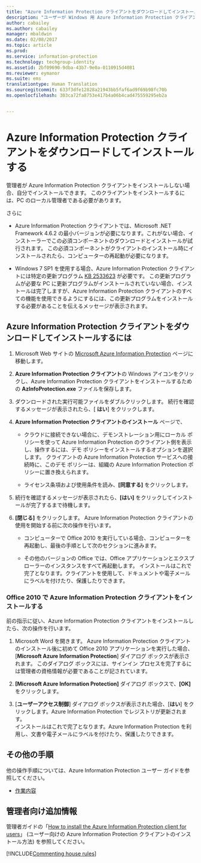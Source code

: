 ```yaml
---
title: "Azure Information Protection クライアントをダウンロードしてインストールする | Azure Information Protection"
description: "ユーザーが Windows 用 Azure Information Protection クライアントをインストールし、ドキュメントと電子メールを分類および保護するための手順です。"
author: cabailey
ms.author: cabailey
manager: mbaldwin
ms.date: 02/08/2017
ms.topic: article
ms.prod: 
ms.service: information-protection
ms.technology: techgroup-identity
ms.assetid: 2bf09690-9dba-43b7-9e0a-0110915d4081
ms.reviewer: eymanor
ms.suite: ems
translationtype: Human Translation
ms.sourcegitcommit: 633f3dfe12828a21943bb5faf6ad9f69b98fc70b
ms.openlocfilehash: 303ca72fa8753e417b4a06b4cad475559295eb2a


---
```


# <a name="download-and-install-the-azure-information-protection-client"></a>Azure Information Protection クライアントをダウンロードしてインストールする

管理者が Azure Information Protection クライアントをインストールしない場合、自分でインストールできます。 このクライアントをインストールするには、PC のローカル管理者である必要があります。 

さらに

- Azure Information Protection クライアントでは、Microsoft .NET Framework 4.6.2 の最小バージョンが必要になります。これがない場合、インストーラーでこの必須コンポーネントのダウンロードとインストールが試行されます。 この必須コンポーネントがクライアントのインストール時にインストールされたら、コンピューターの再起動が必要になります。

- Windows 7 SP1 を使用する場合、Azure Information Protection クライアントには特定の更新プログラム [KB 2533623](https://support.microsoft.com/kb/2533623) が必要です。 この更新プログラムが必要な PC に更新プログラムがインストールされていない場合、インストールは完了しますが、Azure Information Protection クライアントのすべての機能を使用できるようにするには、この更新プログラムをインストールする必要があることを伝えるメッセージが表示されます。 

## <a name="to-download-and-install-the-azure-information-protection-client"></a>Azure Information Protection クライアントをダウンロードしてインストールするには    

1.  Microsoft Web サイトの [Microsoft Azure Information Protection](https://go.microsoft.com/fwlink/?LinkId=303970) ページに移動します。    
2. **Azure Information Protection クライアント**の Windows アイコンをクリックし、Azure Information Protection クライアントをインストールするための **AzInfoProtection.exe** ファイルを保存します。     

2. ダウンロードされた実行可能ファイルをダブルクリックします。 続行を確認するメッセージが表示されたら、[ **はい**] をクリックします。    

3. **Azure Information Protection クライアントのインストール** ページで、     
    - クラウドに接続できない場合に、デモンストレーション用にローカル ポリシーを使って Azure Information Protection のクライアント側を表示し、操作するには、デモ ポリシーをインストールするオプションを選択します。 クライアントの Azure Information Protection サービスへの接続時に、このデモ ポリシーは、組織の Azure Information Protection ポリシーに置き換えられます。    

    - ライセンス条項および使用条件を読み、**[同意する]** をクリックします。    

4. 続行を確認するメッセージが表示されたら、**[はい]** をクリックしてインストールが完了するまで待機します。    

3. **[閉じる]** をクリックします。 Azure Information Protection クライアントの使用を開始する前に次の操作を行います。    

    - コンピューターで Office 2010 を実行している場合、コンピューターを再起動し、最後の手順として次のセクションに進みます。    
        
    - その他のバージョンの Office では、Office アプリケーションとエクスプローラーのインスタンスをすべて再起動します。 インストールはこれで完了となります。クライアントを使用して、ドキュメントや電子メールにラベルを付けたり、保護したりできます。    

### <a name="installing-the-azure-information-protection-client-with-office-2010"></a>Office 2010 で Azure Information Protection クライアントをインストールする    
前の指示に従い、Azure Information Protection クライアントをインストールしたら、次の操作を行います。    

1. Microsoft Word を開きます。 Azure Information Protection クライアントのインストール後に初めて Office 2010 アプリケーションを実行した場合、[**Microsoft Azure Information Protection**] ダイアログ ボックスが表示されます。 このダイアログ ボックスには、サインイン プロセスを完了するには管理者の資格情報が必要であることが記されています。

2. **[Microsoft Azure Information Protection]** ダイアログ ボックスで、**[OK]** をクリックします。

3. [**ユーザーアクセス制御**] ダイアログ ボックスが表示された場合、[**はい**] をクリックします。Azure Information Protection でレジストリが更新されます。   
インストールはこれで完了となります。Azure Information Protection を利用し、文書や電子メールにラベルを付けたり、保護したりできます。

## <a name="other-instructions"></a>その他の手順    
他の操作手順については、Azure Information Protection ユーザー ガイドを参照してください。

- [作業内容](client-user-guide.md#what-do-you-want-to-do)

## <a name="additional-information-for-administrators"></a>管理者向け追加情報    
管理者ガイドの「[How to install the Azure Information Protection client for users](client-admin-guide.md#how-to-install-the-azure-information-protection-client-for-users)」 (ユーザー向けの Azure Information Protection クライアントのインストール方法) を参照してください。
 

[!INCLUDE[Commenting house rules](../includes/houserules.md)]  



<!--HONumber=Feb17_HO2-->


